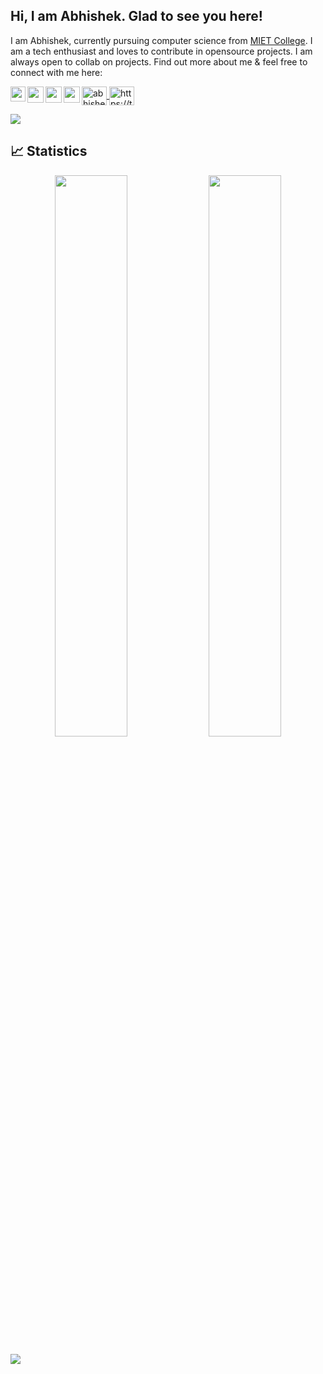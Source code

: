 ## Hi,  I am Abhishek. Glad to see you here!

I am Abhishek, currently pursuing computer science from [MIET College](https://www.miet.ac.in/). I am a tech enthusiast and loves to contribute in opensource projects. I am always open to collab on projects. Find out more about me & feel free to connect with me here:


<p align="left">
<a href="https://dev.to/abhishek22512" target="blank"><img align="center" src="https://raw.githubusercontent.com/rahuldkjain/github-profile-readme-generator/master/src/images/icons/Social/devto.svg" alt="abhishek22512" height="30" width="40" />
</a>
<a href="https://www.linkedin.com/in/abhishek-kumar12/">
  <img align="left" width="24px" src="https://cdn-icons-png.flaticon.com/512/174/174857.png"  />
</a>
 <a href="mailto:abhishek22512@gmail.com">
  <img align="left" width="26px" src="https://cdn-icons-png.flaticon.com/512/281/281769.png" />
</a>
 <a href="https://www.instagram.com/abhishekk2132/">
  <img align="left" width="26px" src="https://upload.wikimedia.org/wikipedia/commons/thumb/a/a5/Instagram_icon.png/1024px-Instagram_icon.png" />
</a>
<a href="https://abhishekk.hashnode.dev/">
  <img align="left" width="26px" src="https://cdn.hashnode.com/res/hashnode/image/upload/v1611902473383/CDyAuTy75.png?auto=compress" />
</a>
<a href="https://twitter.com/AbhishekKtwt" target="blank"><img align="center" src="https://raw.githubusercontent.com/rahuldkjain/github-profile-readme-generator/master/src/images/icons/Social/twitter.svg" alt="https://twitter.com/AbhishekKtwt" height="30" width="40" />
</a>
  

  
</p>


<div>
<img align="center" src="https://i.imgur.com/4ASafy0.png">
</div>


## 📈 Statistics 

<p align="center">
   <img width="48%" src="https://github-readme-stats.vercel.app/api?username=abh139&show_icons=true&theme=tokyonight" />
   <img width="48%" src="https://github-readme-streak-stats.herokuapp.com/?user=abh139&theme=tokyonight" />
</p>

<img src="https://activity-graph.herokuapp.com/graph?username=abh139&bg_color=0f2d3d&color=1cadfb&line=1cadfb&point=1cadfb&area=true&hide_border=true">

